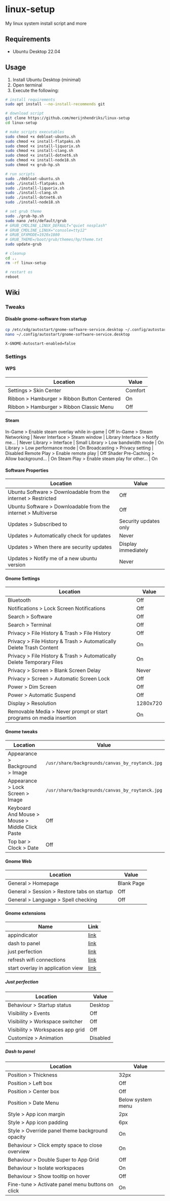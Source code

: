 # linux-setup

My linux system install script and more

## Requirements

- Ubuntu Desktop 22.04

## Usage

1. Install Ubuntu Desktop (minimal)
2. Open terminal
3. Execute the following:

```sh
# install requirements
sudo apt install --no-install-recommends git

# download script
git clone https://github.com/merijnhendriks/linux-setup
cd linux-setup

# make scripts executables
sudo chmod +x debloat-ubuntu.sh
sudo chmod +x install-flatpaks.sh
sudo chmod +x install-liquorix.sh
sudo chmod +x install-clang.sh
sudo chmod +x install-dotnet6.sh
sudo chmod +x install-node18.sh
sudo chmod +x grub-hp.sh

# run scripts
sudo ./debloat-ubuntu.sh
sudo ./install-flatpaks.sh
sudo ./install-liquorix.sh
sudo ./install-clang.sh
sudo ./install-dotnet6.sh
sudo ./install-node18.sh

# set grub theme
sudo ./grub-hp.sh
sudo nano /etc/default/grub
# GRUB_CMDLINE_LINUX_DEFAULT="quiet nosplash"
# GRUB_CMDLINE_LINUX="console=tty12"
# GRUB_GFXMODE=1920x1080
# GRUB_THEME=/boot/grub/themes/hp/theme.txt
sudo update-grub

# cleanup
cd ..
rm -rf linux-setup

# restart os
reboot
```

## Wiki

### Tweaks

#### Disable gnome-software from startup

```sh
cp /etc/xdg/autostart/gnome-software-service.desktop ~/.config/autostart
nano ~/.config/autostart/gnome-software-service.desktop 
```

```txt
X-GNOME-Autostart-enabled=false
```

### Settings

#### WPS

**Location**                                | **Value**
------------------------------------------- | ---------
Settings > Skin Center                      | Comfort
Ribbon > Hamburger > Ribbon Button Centered | On
Ribbon > Hamburger > Ribbon Classic Menu    | Off

#### Steam

In-Game > Enable steam overlay while in-game | Off
In-Game > Steam Networking                   | Never
Interface > Steam window                     | Library
Interface > Notify me...                     | Never
Library > Interface                          | Small
Library > Low bandwidth mode                 | On
Library > Low performance mode               | On
Broadcasting > Privacy setting               | Disabled
Remote Play > Enable remote play             | Off
Shader Pre-Caching > Allow background...     | On
Steam Play > Enable steam play for other...  | On

#### Software Properties

**Location**                                                  | **Value**
------------------------------------------------------------- | ---------------------
Ubuntu Software > Downloadable from the internet > Restricted | Off
Ubuntu Software > Downloadable from the internet > Multiverse | Off
Updates > Subscribed to                                       | Security updates only
Updates > Automatically check for updates                     | Never
Updates > When there are security updates                     | Display immediately
Updates > Notify me of a new ubuntu version                   | Never

#### Gnome Settings

**Location**                                                          | **Value**
--------------------------------------------------------------------- | ---------
Bluetooth                                                             | Off
Notifications > Lock Screen Notifications                             | Off
Search > Software                                                     | Off
Search > Terminal                                                     | Off
Privacy > File History & Trash > File History                         | Off
Privacy > File History & Trash > Automatically Delete Trash Content   | On
Privacy > File History & Trash > Automatically Delete Temporary Files | On
Privacy > Screen > Blank Screen Delay                                 | Never
Privacy > Screen > Automatic Screen Lock                              | Off
Power > Dim Screen                                                    | Off
Power > Automatic Suspend                                             | Off
Display > Resolution                                                  | 1280x720
Removable Media > Never prompt or start programs on media insertion   | On

#### Gnome tweaks

**Location**                                    | **Value**
----------------------------------------------- | -----------------------------------------------
Appearance > Background > Image                 | `/usr/share/backgrounds/canvas_by_roytanck.jpg`
Appearance > Lock Screen > Image                | `/usr/share/backgrounds/canvas_by_roytanck.jpg`
Keyboard And Mouse > Mouse > Middle Click Paste | Off
Top bar > Clock > Date                          | Off

#### Gnome Web

**Location**                                | **Value**
------------------------------------------- | ----------
General > Homepage                          | Blank Page
General > Session > Restore tabs on startup | Off
General > Language > Spell checking         | Off

#### Gnome extensions

**Name**                          | **Link**
----------------------------------| -----------------------------------------------------------------------
appindicator                      | [link](https://extensions.gnome.org/extension/615/appindicator-support)
dash to panel                     | [link](https://extensions.gnome.org/extension/1160/dash-to-panel)
just perfection                   | [link](https://extensions.gnome.org/extension/3843/just-perfection)
refresh wifi connections          | [link](https://extensions.gnome.org/extension/905/refresh-wifi-connections)
start overlay in application view | [link](https://extensions.gnome.org/extension/5040/start-overlay-in-application-view)

##### Just perfection

**Location**                     | **Value**
-------------------------------- | ---------
Behaviour > Startup status       | Desktop
Visibility > Events              | Off
Visibility > Workspace switcher  | Off
Visibility > Workspaces app grid | Off
Customize > Animation            | Disabled

##### Dash to panel

**Location**                                     | **Value**
------------------------------------------------ | -----------------
Position > Thickness                             | 32px
Position > Left box                              | Off
Position > Center box                            | Off
Position > Date Menu                             | Below system menu
Style > App icon margin                          | 2px
Style > App icon padding                         | 6px
Style > Override panel theme background opacity  | On
Behaviour > Click empty space to close overview  | On
Behaviour > Double Super to App Grid             | Off
Behaviour > Isolate workspaces                   | On
Behaviour > Show tooltip on hover                | Off
Fine-tune > Activate panel menu buttons on click | On
